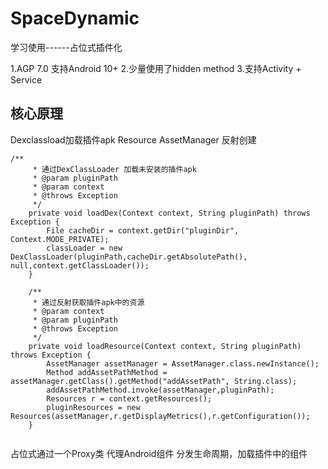 # SpaceDynamic
学习使用------占位式插件化

1.AGP 7.0 支持Android 10+
2.少量使用了hidden method 
3.支持Activity + Service

## 核心原理
Dexclassload加载插件apk
Resource AssetManager 反射创建

```
/**
     * 通过DexClassLoader 加载未安装的插件apk
     * @param pluginPath
     * @param context
     * @throws Exception
     */
    private void loadDex(Context context, String pluginPath) throws Exception {
        File cacheDir = context.getDir("pluginDir", Context.MODE_PRIVATE);
        classLoader = new DexClassLoader(pluginPath,cacheDir.getAbsolutePath(), null,context.getClassLoader());
    }

    /**
     * 通过反射获取插件apk中的资源
     * @param context
     * @param pluginPath
     * @throws Exception
     */
    private void loadResource(Context context, String pluginPath) throws Exception {
        AssetManager assetManager = AssetManager.class.newInstance();
        Method addAssetPathMethod = assetManager.getClass().getMethod("addAssetPath", String.class);
        addAssetPathMethod.invoke(assetManager,pluginPath);
        Resources r = context.getResources();
        pluginResources = new Resources(assetManager,r.getDisplayMetrics(),r.getConfiguration());
    }


```

占位式通过一个Proxy类 代理Android组件 分发生命周期，加载插件中的组件


